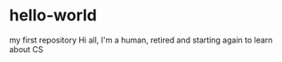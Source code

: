 # hello-world
my first repository
Hi all, I'm a human, retired and starting again to learn about CS
